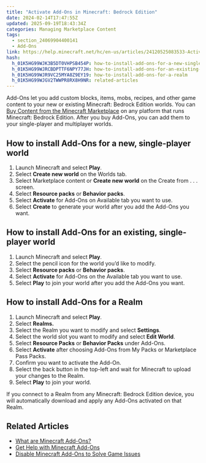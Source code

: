 ```yaml
---
title: "Activate Add-Ons in Minecraft: Bedrock Edition"
date: 2024-02-14T17:47:55Z
updated: 2025-09-19T18:43:34Z
categories: Managing Marketplace Content
tags:
  - section_24069904400141
  - Add-Ons
link: https://help.minecraft.net/hc/en-us/articles/24120525083533-Activate-Add-Ons-in-Minecraft-Bedrock-Edition
hash:
  h_01K5HG99WJK3B5DT0VHPSB454P: how-to-install-add-ons-for-a-new-single-player-world
  h_01K5HG99WJRCBDPTTF6NPY77JH: how-to-install-add-ons-for-an-existing-single-player-world
  h_01K5HG99WJR9VC25MYA8Z9EY19: how-to-install-add-ons-for-a-realm
  h_01K5HG99WJGV2TWWPR8RX8H9NR: related-articles
---
```


Add-Ons let you add custom blocks, items, mobs, recipes, and other game content to your new or existing Minecraft: Bedrock Edition worlds. You can [Buy Content from the Minecraft Marketplace](../Buying-Marketplace-Content/Buy-Content-from-the-Minecraft-Marketplace.md) on any platform that runs Minecraft: Bedrock Edition. After you buy Add-Ons, you can add them to your single-player and multiplayer worlds.

## How to install Add-Ons for a new, single-player world 

1.  Launch Minecraft and select **Play**.
2.  Select **Create new world** on the Worlds tab.
3.  Select Marketplace content or **Create new world** on the Create from . . . screen.
4.  Select **Resource packs** or **Behavior packs**.
5.  Select **Activate** for Add-Ons on Available tab you want to use.
6.  Select **Create** to generate your world after you add the Add-Ons you want.

## How to install Add-Ons for an existing, single-player world 

1.  Launch Minecraft and select **Play**.
2.  Select the pencil icon for the world you’d like to modify.
3.  Select **Resource packs** or **Behavior packs**.
4.  Select **Activate** for Add-Ons on the Available tab you want to use.
5.  Select **Play** to join your world after you add the Add-Ons you want.

## How to install Add-Ons for a Realm

1.  Launch Minecraft and select **Play**.
2.  Select **Realms.**
3.  Select the Realm you want to modify and select **Settings**.
4.  Select the world slot you want to modify and select **Edit World**.
5.  Select **Resource Packs** or **Behavior Packs** under Add-Ons.
6.  Select **Activate** after choosing Add-Ons from My Packs or Marketplace Pass Packs.
7.  Confirm you want to activate the Add-On.
8.  Select the back button in the top-left and wait for Minecraft to upload your changes to the Realm.
9.  Select **Play** to join your world.

If you connect to a Realm from any Minecraft: Bedrock Edition device, you will automatically download and apply any Add-Ons activated on that Realm.

## Related Articles

- [What are Minecraft Add-Ons?](./What-are-Minecraft-Add-Ons.md)
- [Get Help with Minecraft Add-Ons](../Marketplace-Troubleshooting/Get-Help-with-Minecraft-Add-Ons.md)
- [Disable Minecraft Add-Ons to Solve Game Issues](../Marketplace-Troubleshooting/Disable-Minecraft-Add-Ons-to-Solve-Game-Issues.md)

